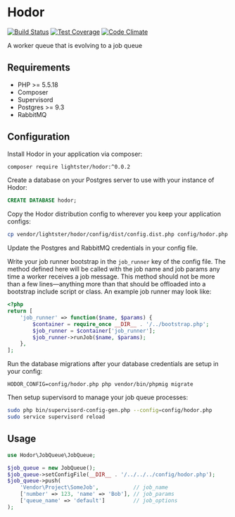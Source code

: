 Hodor
=====

[![Build Status](https://travis-ci.org/lightster/hodor.svg?branch=master)](https://travis-ci.org/lightster/hodor)
[![Test Coverage](https://codeclimate.com/github/lightster/hodor/badges/coverage.svg)](https://codeclimate.com/github/lightster/hodor/coverage)
[![Code Climate](https://codeclimate.com/github/lightster/hodor/badges/gpa.svg)](https://codeclimate.com/github/lightster/hodor)

A worker queue that is evolving to a job queue

## Requirements

 - PHP >= 5.5.18
 - Composer
 - Supervisord
 - Postgres >= 9.3
 - RabbitMQ

## Configuration

Install Hodor in your application via composer:

```bash
composer require lightster/hodor:^0.0.2
```

Create a database on your Postgres server to use with your
instance of Hodor:
```sql
CREATE DATABASE hodor;
```

Copy the Hodor distribution config to wherever you keep your
application configs:

```bash
cp vendor/lightster/hodor/config/dist/config.dist.php config/hodor.php
```

Update the Postgres and RabbitMQ credentials in your config file.

Write your job runner bootstrap in the `job_runner` key of the config
file.  The method defined here will be called with the job name and
job params any time a worker receives a job message.  This method
should not be more than a few lines—anything more than that should
be offloaded into a bootstrap include script or class.  An example
job runner may look like:

```php
<?php
return [
    'job_runner' => function($name, $params) {
        $container = require_once __DIR__ . '/../bootstrap.php';
        $job_runner = $container['job_runner'];
        $job_runner->runJob($name, $params);
    },
];
```

Run the database migrations after your database credentials
are setup in your config:
```
HODOR_CONFIG=config/hodor.php php vendor/bin/phpmig migrate
```

Then setup supervisord to manage your job queue processes:

```bash
sudo php bin/supervisord-config-gen.php --config=config/hodor.php
sudo service supervisord reload
```

## Usage

```php
use Hodor\JobQueue\JobQueue;

$job_queue = new JobQueue();
$job_queue->setConfigFile(__DIR__ . '/../../../config/hodor.php');
$job_queue->push(
    'Vendor\Project\SomeJob',           // job_name
    ['number' => 123, 'name' => 'Bob'], // job_params
    ['queue_name' => 'default']         // job_options
);
```
